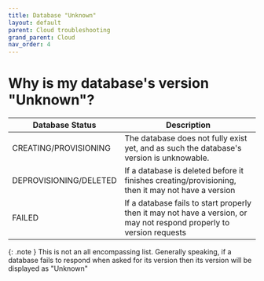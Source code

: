 ```yaml
---
title: Database "Unknown"
layout: default
parent: Cloud troubleshooting
grand_parent: Cloud
nav_order: 4
---
```


# Why is my database's version "Unknown"?

| Database Status | Description | 
|---|---|
| CREATING/PROVISIONING | The database does not fully exist yet, and as such the database's version is unknowable. |
| DEPROVISIONING/DELETED |  If a database is deleted before it finishes creating/provisioning, then it may not have a version | 
| FAILED | If a database fails to start properly then it may not have a version, or may not respond properly to version requests |

{: .note }
This is not an all encompassing list. Generally speaking, if a database fails to respond when asked for its version then its version will be displayed as "Unknown"
